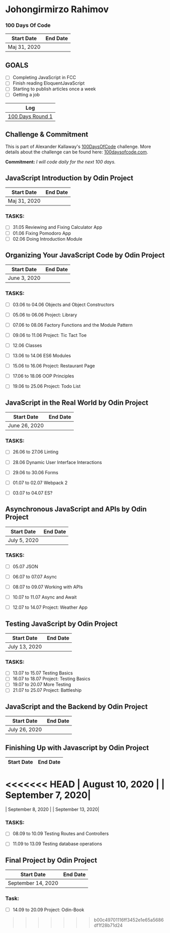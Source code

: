 # Johongirmirzo Rahimov

 

### 100 Days Of Code 
|  Start Date   | End Date     |
| ------------- | ------------ |
| Maj 31, 2020 |  | September 7, 2020|
## GOALS
- [ ] Completing JavaScript in FCC
- [ ] Finish reading EloquentJavaScript
- [ ] Starting to publish articles once a week
- [ ] Getting a job

| Log  | 
| --- |
| [100 Days Round 1](https://github.com/Johongirr/365-days-of-code/blob/master/log1.md) | 

## Challenge & Commitment
This is part of Alexander Kallaway's [100DaysOfCode](https://github.com/Kallaway/100-days-of-code "the official repo") challenge. More details about the challenge can be found here: [100daysofcode.com](http://100daysofcode.com/ "100daysofcode.com").

**Commitment:** *I will code daily for the next 100 days.*

## JavaScript Introduction by Odin Project
|  Start Date   | End Date     |
| ------------- | ------------ |
| Maj 31, 2020 |  | June 2, 2020|

### TASKS:
- [ ] 31.05 Reviewing and Fixing Calculator App
- [ ] 01.06 Fixing Pomodoro App
- [ ] 02.06 Doing Introduction Module

## Organizing Your JavaScript Code by Odin Project
|  Start Date   | End Date     |
| ------------- | ------------ |
| June 3, 2020 |  | June 25, 2020|

### TASKS: 
- [ ] 03.06 to 04.06 Objects and Object Constructors
- [ ] 05.06 to 06.06 Project: Library
- [ ] 07.06 to 08.06 Factory Functions and the Module Pattern
- [ ] 09.06 to 11.06 Project: Tic Tact Toe
- [ ] 12.06 Classes
- [ ] 13.06 to 14.06 ES6 Modules
- [ ] 15.06 to 16.06 Project: Restaurant Page
- [ ] 17.06 to 18.06 OOP Principles
- [ ] 19.06 to 25.06 Project: Todo List


## JavaScript in the Real World by Odin Project
|  Start Date   | End Date     |
| ------------- | ------------ |
| June 26, 2020 |  | July 4, 2020|

### TASKS:
- [ ] 26.06 to 27.06 Linting
- [ ] 28.06 Dynamic User Interface Interactions
- [ ] 29.06 to 30.06 Forms
- [ ] 01.07 to 02.07 Webpack 2
- [ ] 03.07 to 04.07 ES?


## Asynchronous JavaScript and APIs by Odin Project
|  Start Date   | End Date     |
| ------------- | ------------ |
| July 5, 2020 |  | July 14, 2020|

### TASKS:
- [ ] 05.07 JSON
- [ ] 06.07 to 07.07 Async
- [ ] 08.07 to 09.07 Working with APIs
- [ ] 10.07 to 11.07 Async and Await
- [ ] 12.07 to 14.07 Project: Weather App


## Testing JavaScript by Odin Project
|  Start Date   | End Date     |
| ------------- | ------------ |
| July 13, 2020 |  | July 25, 2020|

### TASKS:
- [ ] 13.07 to 15.07 Testing Basics
- [ ] 16.07 to 18.07 Project: Testing Basics
- [ ] 19.07 to 20.07 More Testing
- [ ] 21.07 to 25.07 Project: Battleship

## JavaScript and the Backend by Odin Project
|  Start Date   | End Date     |
| ------------- | ------------ |
| July 26, 2020 |  | August 9, 2020|



## Finishing Up with Javascript by Odin Project
|  Start Date   | End Date     |
| ------------- | ------------ |
<<<<<<< HEAD
| August 10, 2020 |  | September 7, 2020|
=======
| September 8, 2020 |  | September 13, 2020|

### TASKS:
- [ ] 08.09 to 10.09 Testing Routes and Controllers
- [ ] 11.09 to 13.09 Testing database operations


## Final Project by Odin Project
|  Start Date   | End Date     |
| ------------- | ------------ |
| September 14, 2020 |  | September 20, 2020|
 
### Task:
- [ ] 14.09 to 20.09 Project: Odin-Book
 
 
>>>>>>> b00c49701116ff3452e1e65a5686df1f28b71d24
